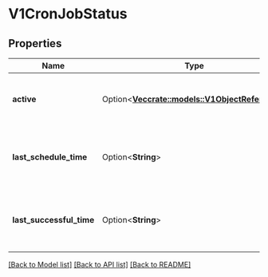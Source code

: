 # V1CronJobStatus

## Properties

Name | Type | Description | Notes
------------ | ------------- | ------------- | -------------
**active** | Option<[**Vec<crate::models::V1ObjectReference>**](v1.ObjectReference.md)> | A list of pointers to currently running jobs. | [optional]
**last_schedule_time** | Option<**String**> | Information when was the last time the job was successfully scheduled. | [optional]
**last_successful_time** | Option<**String**> | Information when was the last time the job successfully completed. | [optional]

[[Back to Model list]](../README.md#documentation-for-models) [[Back to API list]](../README.md#documentation-for-api-endpoints) [[Back to README]](../README.md)


